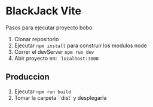 # BlackJack Vite

Pasos para ejecutar proyecto bobo:

1. Clonar repositorio
2. Ejecutar `npm install` para construir los modulos node
3. Correr el devServer `npm run dev`
4. Abir proyecto en: ` localhost:3000`

## Produccion

1. Ejecutar `npm run build`
2. Tomar la carpeta ``dist` y desplegarla
